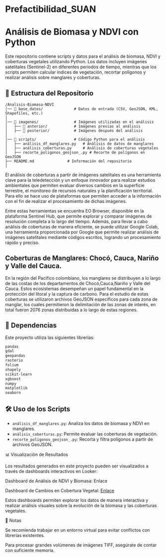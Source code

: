 # Prefactibilidad_SUAN
# Análisis de Biomasa y NDVI con Python

Este repositorio contiene scripts y datos para el análisis de biomasa, NDVI y coberturas vegetales utilizando Python. Los datos incluyen imágenes satelitales (Sentinel-2) en diferentes periodos de tiempo, mientras que los scripts permiten calcular índices de vegetación, recortar polígonos y realizar análisis sobre manglares y coberturas.

## 📂 Estructura del Repositorio

```
/Analisis-Biomasa-NDVI
│── 📁 base_datos/              # Datos de entrada (CSV, GeoJSON, KML, Shapefiles, etc.)
│
│── 📁 imagenes/                # Imágenes utilizadas en el análisis
│   ├── 📁 anterior/            # Imágenes previas al análisis
│   ├── 📁 posterior/           # Imágenes después del análisis
│
│── 📁 scripts/                 # Código Python para el análisis
│   ├── análisis_df_manglares.py   # Análisis de datos de manglares
│   ├── análisis_coberturas.py     # Análisis de coberturas vegetales
│   ├── recorte_poligonos_geojson_.py # Recorte de polígonos en GeoJSON
├── README.md               # Información del repositorio
│
```

El análisis de coberturas a partir de imágenes satelitales es una herramienta clave para la teledetección y un enfoque innovador para realizar estudios ambientales que permiten evaluar diversos cambios en la superficie terrestre, el monitoreo de recursos naturales y la planificación territorial. Para ello se hace uso de plataformas que permiten acceder a la información con el fin de realizar el procesamiento de dichas imágenes. 

Entre estas herramientas se encuentra EO Browser, disponible en la plataforma Sentinel Hub, que permite explorar y comparar imágenes de resolución completa a lo largo del tiempo. Además, para llevar a cabo análisis de coberturas de manera eficiente, se puede utilizar Google Colab, una herramienta proporcionada por Google que permite realizar análisis de imágenes satelitales mediante códigos escritos, logrando un procesamiento rápido y preciso. 

## Coberturas de Manglares: Chocó, Cauca, Nariño y Valle del Cauca.
En la región del Pacifico colombiano, los manglares se distribuyen a lo largo de las costas de los departamentos de Chocó,Cauca,Nariño y Valle del Cauca. Estos ecosistemas desempeñan un papel fundamental en la protección del litoral y la captura de carbono. Para el estudio de estas coberturas se utilizaron archivos GeoJSON específicos para cada zona de manglar, los cuales permitieron la delimitación de las zonas de interés, en total fueron 2076 zonas distribuidas a lo largo de estas regiones.  

## 📜 Dependencias
Este proyecto utiliza las siguientes librerías:
```txt
pandas
gdal
geopandas
rasterio
folium
shapely
scikit-learn
xgboost
numpy
matplotlib
seaborn
```
## 🛠 Uso de los Scripts

- `análisis_df_manglares.py`: Analiza los datos de biomasa y NDVI en manglares.
- `análisis_coberturas.py`: Permite evaluar las coberturas de vegetación.
- `recorte_poligonos_geojson_.py`: Recorta y filtra polígonos a partir de archivos GeoJSON.

📊 Visualización de Resultados

Los resultados generados en este proyecto pueden ser visualizados a través de dashboards interactivos en Looker:

Dashboard de Análisis de NDVI y Biomasa: Enlace

Dashboard de Cambios en Cobertura Vegetal: [Enlace](https://lookerstudio.google.com/s/r5w3Z8rDXbI)

Estos dashboards permiten explorar los datos de manera interactiva y realizar análisis visuales sobre la evolución de la biomasa y las coberturas vegetales.

📌 Notas

Se recomienda trabajar en un entorno virtual para evitar conflictos con librerías existentes.

Para procesar grandes volúmenes de imágenes TIFF, asegúrate de contar con suficiente memoria.
